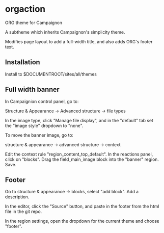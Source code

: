 # orgaction
ORG theme for Campaignon

A subtheme which inherits Campaignon's simplicity theme.

Modifies page layout to add a full-width title, and also adds ORG's footer text.

## Installation

Install to $DOCUMENTROOT/sites/all/themes

## Full width banner

In Campaignion control panel, go to:

Structure & Appearance -> Advanced structure -> file types

In the image type, click "Manage file display", and in the "default" tab set the "image style" dropdown to "none".

To move the banner image, go to:

structure & appearance -> advanced structure -> context

Edit the context rule "region_content_top_default".  In the reactions panel, click on "blocks".  Drag the field_main_image block into the "banner" region.  Save.

## Footer

Go to structure & appearance -> blocks, select "add block".  Add a description.

In the editor, click the "Source" button, and paste in the footer from the html file in the git repo.

In the region settings, open the dropdown for the current theme and choose "footer".
